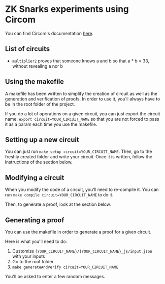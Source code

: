 # ZK Snarks experiments using Circom

You can find Circom's documentation [here](https://docs.circom.io/getting-started/proving-circuits/#powers-of-tau).

## List of circuits

- `multiplier2` proves that someone knows a and b so that a * b = 33, without revealing a nor b

## Using the makefile

A makefile has been written to simplify the creation of circuit as well as the generation and verification of proofs. In order to use it, you'll always have to be in the root folder of the project.

If you do a lot of operations on a given circuit, you can just export the circuit name:
`export circuit=YOUR_CIRCUIT_NAME` so that you are not forced to pass it as a param each time you use the makefile.

## Setting up a new circuit

You can just run `make setup circuit=YOUR_CIRCUIT_NAME`.
Then, go to the freshly created folder and write your circuit.
Once it is written, follow the instructions of the section below.

## Modifying a circuit

When you modify the code of a circuit, you'll need to re-compile it.
You can run `make compile circuit=YOUR_CIRCUIT_NAME` to do it.

Then, to generate a proof, look at the section below.

## Generating a proof

You can use the makefile in order to generate a proof for a given circuit.

Here is what you'll need to do:
1. Customize `{YOUR_CIRCUIT_NAME}/{YOUR_CIRCUIT_NAME}_js/input.json` with your inputs
2. Go to the root folder
3. `make generateAndVerify circuit=YOUR_CIRCUIT_NAME`

You'll be asked to enter a few random messages.